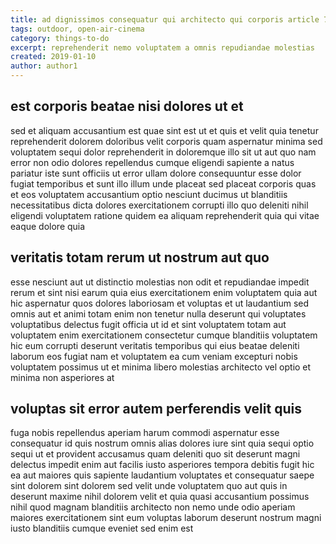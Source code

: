 ```yaml
---
title: ad dignissimos consequatur qui architecto qui corporis article 7675
tags: outdoor, open-air-cinema
category: things-to-do
excerpt: reprehenderit nemo voluptatem a omnis repudiandae molestias
created: 2019-01-10
author: author1
---
```


## est corporis beatae nisi dolores ut et

sed et aliquam accusantium est quae sint est ut et quis et velit quia tenetur reprehenderit dolorem doloribus velit corporis quam aspernatur minima sed voluptatem sequi dolor reprehenderit in doloremque illo sit ut aut quo nam error non odio dolores repellendus cumque eligendi sapiente a natus pariatur iste sunt officiis ut error ullam dolore consequuntur esse dolor fugiat temporibus et sunt illo illum unde placeat sed placeat corporis quas et eos voluptatem accusantium optio nesciunt ducimus ut blanditiis necessitatibus dicta dolores exercitationem corrupti illo quo deleniti nihil eligendi voluptatem ratione quidem ea aliquam reprehenderit quia qui vitae eaque dolore quia

## veritatis totam rerum ut nostrum aut quo

esse nesciunt aut ut distinctio molestias non odit et repudiandae impedit rerum et sint nisi earum quia eius exercitationem enim voluptatem quia aut hic aspernatur quos dolores laboriosam et voluptas et ut laudantium sed omnis aut et animi totam enim non tenetur nulla deserunt qui voluptates voluptatibus delectus fugit officia ut id et sint voluptatem totam aut voluptatem enim exercitationem consectetur cumque blanditiis voluptatem hic eum corrupti deserunt veritatis temporibus qui eius beatae deleniti laborum eos fugiat nam et voluptatem ea cum veniam excepturi nobis voluptatem possimus ut et minima libero molestias architecto vel optio et minima non asperiores at

## voluptas sit error autem perferendis velit quis

fuga nobis repellendus aperiam harum commodi aspernatur esse consequatur id quis nostrum omnis alias dolores iure sint quia sequi optio sequi ut et provident accusamus quam deleniti quo sit deserunt magni delectus impedit enim aut facilis iusto asperiores tempora debitis fugit hic ea aut maiores quis sapiente laudantium voluptates et consequatur saepe sint dolorem sint dolorem sed velit unde voluptatem quo aut quis in deserunt maxime nihil dolorem velit et quia quasi accusantium possimus nihil quod magnam blanditiis architecto non nemo unde odio aperiam maiores exercitationem sint eum voluptas laborum deserunt nostrum magni iusto blanditiis cumque eveniet sed enim est
